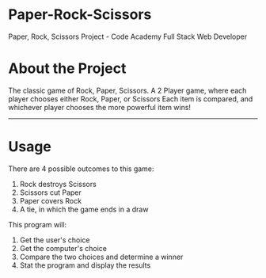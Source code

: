 # Paper-Rock-Scissors
Paper, Rock, Scissors Project - Code Academy Full Stack Web Developer

# About the Project

The classic game of Rock, Paper, Scissors.
A 2 Player game, where each player chooses either Rock, Paper, or Scissors
Each item is compared, and whichever player chooses the more powerful item wins!

---

# Usage

There are 4 possible outcomes to this game:

1. Rock destroys Scissors
2. Scissors cut Paper
3. Paper covers Rock
4. A tie, in which the game ends in a draw

This program will:

1. Get the user's choice
2. Get the computer's choice
3. Compare the two choices and determine a winner
4. Stat the program and display the results

